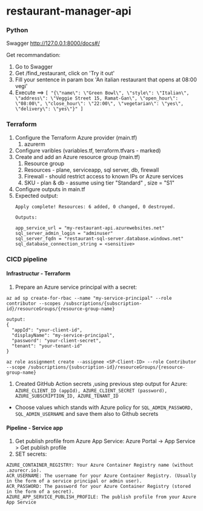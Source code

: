 # restaurant-manager-api

### Python
Swagger http://127.0.0.1:8000/docs#/

Get recommandation:
1. Go to Swagger
1. Get /find_restaurant, click on 'Try it out'
1. Fill your sentence in param box 'An italian restaurant that opens at 08:00 vegi'
1. Execute ==> `[
  "{\"name\": \"Green Bowl\", \"style\": \"Italian\", \"address\": \"Veggie Street 15, Ramat-Gan\", \"open_hour\": \"08:00\", \"close_hour\": \"22:00\", \"vegetarian\": \"yes\", \"delivery\": \"yes\"}"
]`

### Terraform
1. Configure the Terraform Azure provider (main.tf)
    1. azurerm
1. Configure varibles (variables.tf, terraform.tfvars - marked) 
1. Create and add an Azure resource group (main.tf)
    1. Resource group
    1. Resources - plane, serviceapp, sql server, db, firewall
    1. Firewall - should restrict access to known IPs or Azure services
    1. SKU - plan & db - assume using tier "Standard" , size = "S1"
1. Configure outputs in main.tf
1. Expected output:
    ```
    Apply complete! Resources: 6 added, 0 changed, 0 destroyed.

    Outputs:

    app_service_url = "my-restaurant-api.azurewebsites.net"
    sql_server_admin_login = "adminuser"
    sql_server_fqdn = "restaurant-sql-server.database.windows.net"
    sql_database_connection_string = <sensitive>
    ```

### CICD pipeline

#### Infrastructur - Terraform
1. Prepare an Azure service principal with a secret: 
```
az ad sp create-for-rbac --name "my-service-principal" --role contributor --scopes /subscriptions/{subscription-id}/resourceGroups/{resource-group-name}

output:
{
  "appId": "your-client-id",
  "displayName": "my-service-principal",
  "password": "your-client-secret",
  "tenant": "your-tenant-id"
}

az role assignment create --assignee <SP-Client-ID> --role Contributor --scope /subscriptions/{subscription-id}/resourceGroups/{resource-group-name}
```
1. Created GitHub Action secrets ,using previous step output for Azure:
`AZURE_CLIENT_ID (appId), AZURE_CLIENT_SECRET (password), AZURE_SUBSCRIPTION_ID, AZURE_TENANT_ID`
* Choose values which stands with Azure policy for `SQL_ADMIN_PASSWORD, SQL_ADMIN_USERNAME` and save them also to Github secrets


#### Pipeline - Service app
1. Get publish profile from Azure App Service: Azure Portal -> App Service > Get publish profile
1. SET secrets:
```
AZURE_CONTAINER_REGISTRY: Your Azure Container Registry name (without .azurecr.io).
ACR_USERNAME: The username for your Azure Container Registry. (Usually in the form of a service principal or admin user).
ACR_PASSWORD: The password for your Azure Container Registry (stored in the form of a secret).
AZURE_APP_SERVICE_PUBLISH_PROFILE: The publish profile from your Azure App Service
```
